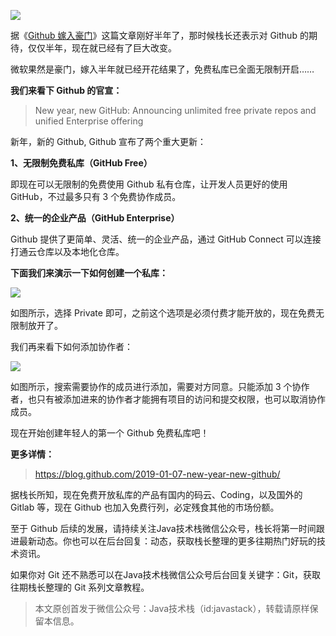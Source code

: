 ![](http://img.javastack.cn/19-1-8/64848129.jpg)

据《[Github 嫁入豪门](https://mp.weixin.qq.com/s/eC_oIGY4rJL80Hp30Hz7JA)》这篇文章刚好半年了，那时候栈长还表示对 Github 的期待，仅仅半年，现在就已经有了巨大改变。

微软果然是豪门，嫁入半年就已经开花结果了，免费私库已全面无限制开启……

**我们来看下 Github 的官宣：**

> New year, new GitHub: Announcing unlimited free private repos and unified Enterprise offering

新年，新的 Github, Github 宣布了两个重大更新：

**1、无限制免费私库（GitHub Free）**

即现在可以无限制的免费使用 Github 私有仓库，让开发人员更好的使用 GitHub，不过最多只有 3 个免费协作成员。

**2、统一的企业产品（GitHub Enterprise）**

Github 提供了更简单、灵活、统一的企业产品，通过 GitHub Connect 可以连接打通云仓库以及本地化仓库。

**下面我们来演示一下如何创建一个私库：**

![](http://img.javastack.cn/19-1-8/73479719.jpg)

如图所示，选择 Private 即可，之前这个选项是必须付费才能开放的，现在免费无限制放开了。

我们再来看下如何添加协作者：

![](http://img.javastack.cn/19-1-8/34339368.jpg)

如图所示，搜索需要协作的成员进行添加，需要对方同意。只能添加 3 个协作者，也只有被添加进来的协作者才能拥有项目的访问和提交权限，也可以取消协作成员。

现在开始创建年轻人的第一个 Github 免费私库吧！

**更多详情：**

> https://blog.github.com/2019-01-07-new-year-new-github/

据栈长所知，现在免费开放私库的产品有国内的码云、Coding，以及国外的 Gitlab 等，现在 Github 也加入免费行列，必定残食其他的市场份额。

至于 Github 后续的发展，请持续关注Java技术栈微信公众号，栈长将第一时间跟进最新动态。你也可以在后台回复：动态，获取栈长整理的更多往期热门好玩的技术资讯。

如果你对 Git 还不熟悉可以在Java技术栈微信公众号后台回复关键字：Git，获取往期栈长整理的 Git 系列文章教程。

> 本文原创首发于微信公众号：Java技术栈（id:javastack），转载请原样保留本信息。